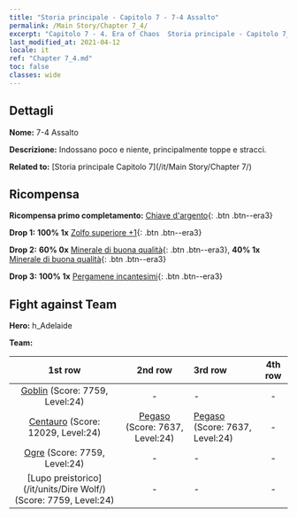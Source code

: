 ```yaml
---
title: "Storia principale - Capitolo 7 - 7-4 Assalto"
permalink: /Main Story/Chapter 7_4/
excerpt: "Capitolo 7 - 4. Era of Chaos  Storia principale - Capitolo 7_4. 7-4 Assalto"
last_modified_at: 2021-04-12
locale: it
ref: "Chapter 7_4.md"
toc: false
classes: wide
---
```


## Dettagli

 **Nome:** 7-4 Assalto

 **Descrizione:** Indossano poco e niente, principalmente toppe e stracci.

 **Related to:** [Storia principale Capitolo 7](/it/Main Story/Chapter 7/)

## Ricompensa

 **Ricompensa primo completamento:** [Chiave d'argento](/it/Items/con_693/){: .btn .btn--era3}

 **Drop 1:** **100% 1x** [Zolfo superiore +1](/it/Items/mat_22/){: .btn .btn--era3}

 **Drop 2:** **60% 0x** [Minerale di buona qualità](/it/Items/mat_12/){: .btn .btn--era3}, **40% 1x** [Minerale di buona qualità](/it/Items/mat_12/){: .btn .btn--era3}

 **Drop 3:** **100% 1x** [Pergamene incantesimi](/it/Items/con_694/){: .btn .btn--era3}


## Fight against Team
 **Hero:** h_Adelaide

 **Team:**


  | 1st row | 2nd row | 3rd row | 4th row |
  |:----:|:----:|:----|:----:|
  | [Goblin](/it/units/Goblin/) (Score: 7759, Level:24)  | - | - | - |
  | [Centauro](/it/units/Centaur/) (Score: 12029, Level:24)  | [Pegaso](/it/units/Pegasus/) (Score: 7637, Level:24)  | [Pegaso](/it/units/Pegasus/) (Score: 7637, Level:24)  | - |
  | [Ogre](/it/units/Ogre/) (Score: 7759, Level:24)  | - | - | - |
  | [Lupo preistorico](/it/units/Dire Wolf/) (Score: 7759, Level:24)  | - | - | - |


